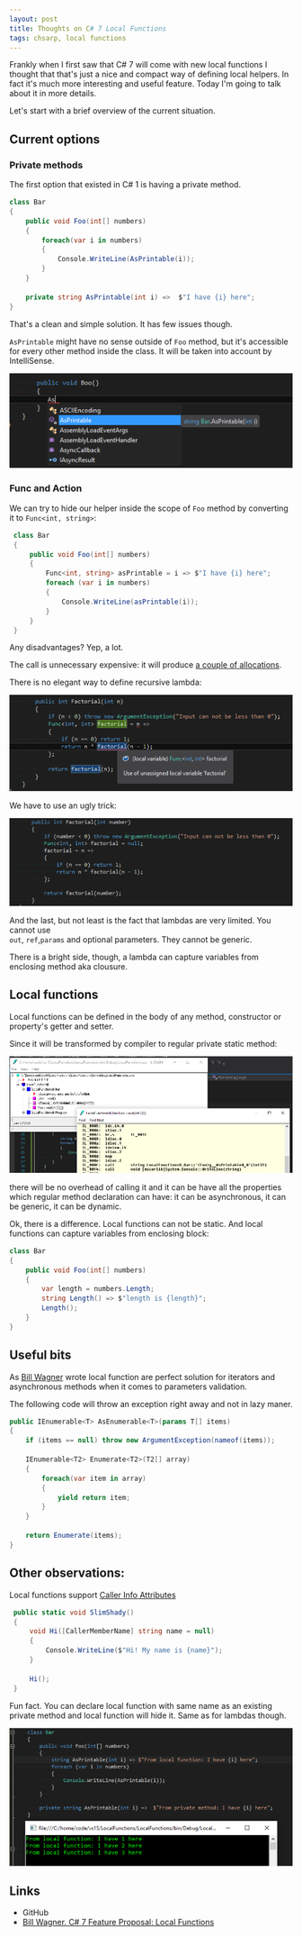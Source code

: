 ```yaml
---
layout: post
title: Thoughts on C# 7 Local Functions
tags: chsarp, local functions
---
```


Frankly when I first saw that C# 7 will come with new local functions I thought that that's just a nice and 
compact way of defining local helpers.
In fact it's much more interesting and useful feature. Today I'm going to talk about it in more details.

Let's start with a brief overview of the current situation.

## Current options 

### Private methods

The first option that existed in C# 1 is having a private method.

``` csharp
class Bar
{
    public void Foo(int[] numbers)
    {
        foreach(var i in numbers)
        {
            Console.WriteLine(AsPrintable(i));
        }
    }
    
    private string AsPrintable(int i) =>  $"I have {i} here";
}
```

That's a clean and simple solution. It has few issues though. 

`AsPrintable` might have no sense outside of `Foo` method, but it's accessible for every other method inside the class.
It will be taken into account by IntelliSense.

![Private method discoverable via IntelliSense](/images/thoughts-on-local-functions/private-method-discoverable.png)


### Func and Action

We can try to hide our helper inside the scope of `Foo` method by converting it to `Func<int, string>`:

``` csharp
 class Bar
 {
     public void Foo(int[] numbers)
     {
         Func<int, string> asPrintable = i => $"I have {i} here"; 
         foreach (var i in numbers)
         {
             Console.WriteLine(asPrintable(i));
         }
     }
 }
```

Any disadvantages? Yep, a lot. 

The call is unnecessary expensive: it will produce [a couple of allocations](http://blogs.msdn.com/b/pfxteam/archive/2012/02/03/10263921.aspx).

There is no elegant way to define recursive lambda: 

![Lambda can not be recursive](/images/thoughts-on-local-functions/func-factorial-not-compilable.png)

We have to use an ugly trick:  

![Lambda can not be recursive](/images/thoughts-on-local-functions/func-factorial-ugly.png)

And the last, but not least is the fact that lambdas are very limited. You cannot use  
 `out`, `ref`,`params` and optional parameters. They cannot be generic. 
 
There is a bright side, though, a lambda can capture variables from enclosing method aka clousure.
 
## Local functions

Local functions can be defined in the body of any method, constructor or property's getter and setter.

Since it will be transformed by compiler to regular private static method: 

![Local function decompiled](/images/thoughts-on-local-functions/local-function-decompiled.png)

there will be no overhead of calling it and it can be have all the properties which regular method declaration can have: 
it can be asynchronous, it can be generic, it can be dynamic. 

Ok, there is a difference. Local functions can not be static. And local functions can capture variables from enclosing block:

```csharp
class Bar
{
    public void Foo(int[] numbers)
    {
        var length = numbers.Length;
        string Length() => $"length is {length}";
        Length();
    }
}
```

## Useful bits

As [Bill Wagner](http://thebillwagner.com/Blog/Item/2016-03-02-C7FeatureProposalLocalFunctions) wrote local function are perfect solution for iterators and asynchronous methods when it comes to parameters validation.

The following code will throw an exception right away and not in lazy maner.

```csharp
public IEnumerable<T> AsEnumerable<T>(params T[] items)
{
    if (items == null) throw new ArgumentException(nameof(items));

    IEnumerable<T2> Enumerate<T2>(T2[] array)
    {
        foreach(var item in array)
        {
            yield return item;
        }
    }

    return Enumerate(items);
}
```


## Other observations: 

Local functions support [Caller Info Attributes](https://msdn.microsoft.com/en-us/library/hh534540.aspx)

``` csharp
 public static void SlimShady()
 {
     void Hi([CallerMemberName] string name = null)
     {
         Console.WriteLine($"Hi! My name is {name}");
     }

     Hi();
 }

```

Fun fact. You can declare local function with same name as an existing private method and local function will hide it. 
Same as for lambdas though.

![Local function has priority over private method](/images/thoughts-on-local-functions/local-function-priority-over-private-method.png)

## Links

* GitHub
* [Bill Wagner. C# 7 Feature Proposal: Local Functions](http://thebillwagner.com/Blog/Item/2016-03-02-C7FeatureProposalLocalFunctions)